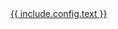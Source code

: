 <a href="{{ include.config.url }}" class="bg-blue-500 hover:bg-blue-700 text-white font-bold py-2 px-4 rounded self-{{ include.config.align }}">
  {{ include.config.text }}
</a>